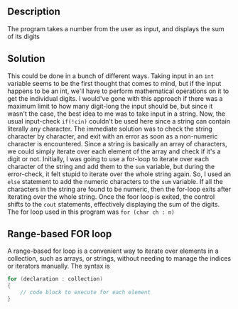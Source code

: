 ## Description
The program takes a number from the user as input, and displays the sum of its digits

## Solution
This could be done in a bunch of different ways. Taking input in an `int` variable seems to be the first thought that comes to mind, but if the input happens to be an int, we'll have to perform mathematical operations on it to get the individual digits.
I would've gone with this approach if there was a maximum limit to how many digit-long the input should be, but since it wasn't the case, the best idea to me was to take input in a string.
Now, the usual input-check `if(!cin)` couldn't be used here since a string can contain literally any character. The immediate solution was to check the string character by character, and exit with an error as soon as a non-numeric character is encountered.
Since a string is basically an array of characters, we could simply iterate over each element of the array and check if it's a digit or not. 
Initially, I was going to use a for-loop to iterate over each character of the string and add them to the `sum` variable, but during the error-check, it felt stupid to iterate over the whole string again.
So, I used an `else` statement to add the numeric characters to the `sum` variable. If all the characters in the string are found to be numeric, then the for-loop exits after iterating over the whole string.
Once the foor loop is exited, the control shifts to the `cout` statements, effectively displaying the sum of the digits.
The for loop used in this program was
`for (char ch : n)`

## Range-based FOR loop
A range-based for loop is a convenient way to iterate over elements in a collection, such as arrays, or strings, without needing to manage the indices or iterators manually.
The syntax is 
```cpp
for (declaration : collection) 
{
    // code block to execute for each element
}
